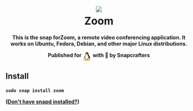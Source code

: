 <h1 align="center">
  <img src="https://user-images.githubusercontent.com/45159366/57278738-34ffeb00-705c-11e9-88d5-671c5219f5fb.png">
  <br />
  Zoom
</h1>

<p align="center"><b>This is the snap forZoom, a remote video conferencing application. It works on Ubuntu, Fedora, Debian, and other major Linux distributions.</p>

<!-- Uncomment and modify this when you are provided a build status badge
<p align="center">
<a href="https://build.snapcraft.io/user/snapcrafters/fork-and-rename-me"><img src="https://build.snapcraft.io/badge/snapcrafters/fork-and-rename-me.svg" alt="Snap Status"></a>
</p>
-->

<!-- Uncomment and modify this when you have a screenshot
![my-snap-name](screenshot.png?raw=true "my-snap-name")
-->

<p align="center">Published for <img src="https://raw.githubusercontent.com/anythingcodes/slack-emoji-for-techies/gh-pages/emoji/tux.png" align="top" width="24" /> with 💝 by Snapcrafters</p>

## Install

    sudo snap install zoom

([Don't have snapd installed?](https://snapcraft.io/docs/core/install))
